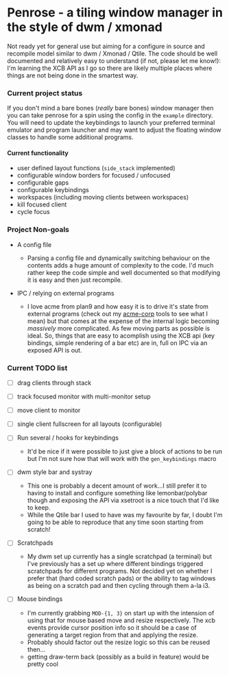 Penrose - a tiling window manager in the style of dwm / xmonad
==============================================================

Not ready yet for general use but aiming for a configure in source and recompile
model similar to dwm / Xmonad / Qtile. The code should be well documented and
relatively easy to understand (if not, please let me know!): I'm learning the
XCB API as I go so there are likely multiple places where things are not being
done in the smartest way.

### Current project status
If you don't mind a bare bones (_really_ bare bones) window manager then you can
take penrose for a spin using the config in the `example` directory. You will
need to update the keybindings to launch your preferred terminal emulator and
program launcher and may want to adjust the floating window classes to handle
some additional programs.

#### Current functionality
- user defined layout functions (`side_stack` implemented)
- configurable window borders for focused / unfocused
- configurable gaps
- configurable keybindings
- workspaces (including moving clients between workspaces)
- kill focused client
- cycle focus

### Project Non-goals
- A config file
  - Parsing a config file and dynamically switching behaviour on the contents
  adds a huge amount of complexity to the code. I'd much rather keep the code
  simple and well documented so that modifying it is easy and then just
  recompile.

- IPC / relying on external programs
  - I love acme from plan9 and how easy it is to drive it's state from external
  programs (check out my [acme-corp](https://github.com/sminez/acme-corp) tools
  to see what I mean) but that comes at the expense of the internal logic
  becoming _massively_ more complicated. As few moving parts as possible is
  ideal. So, things that are easy to acomplish using the XCB api (key bindings,
  simple rendering of a bar etc) are in, full on IPC via an exposed API is out.


### Current TODO list
- [ ] drag clients through stack
- [ ] track focused monitor with multi-monitor setup
- [ ] move client to monitor
- [ ] single client fullscreen for all layouts (configurable)
- [ ] Run several / hooks for keybindings
  - It'd be nice if it were possible to just give a block of actions to be run
  but I'm not sure how that will work with the `gen_keybindings` macro
- [ ] dwm style bar and systray
  - This one is probably a decent amount of work...I still prefer it to having
  to install and configure something like lemonbar/polybar though and exposing
  the API via xsetroot is a nice touch that I'd like to keep.
  - While the Qtile bar I used to have was my favourite by far, I doubt I'm
  going to be able to reproduce that any time soon starting from scratch!

- [ ] Scratchpads
  - My dwm set up currently has a single scratchpad (a terminal) but I've
  previously has a set up where different bindings triggered scratchpads for
  different programs. Not decided yet on whether I prefer that (hard coded
  scratch pads) or the ability to tag windows as being on a scratch pad and then
  cycling through them a-la i3.

- [ ] Mouse bindings
  - I'm currently grabbing `MOD-{1, 3}` on start up with the intension of using
  that for mouse based move and resize respectively. The xcb events provide
  cursor position info so it should be a case of generating a target region from
  that and applying the resize.
  - Probably should factor out the resize logic so this can be reused then...
  - getting draw-term back (possibly as a build in feature) would be pretty cool
